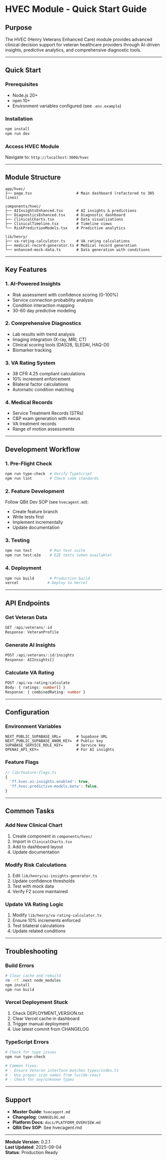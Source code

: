 # HVEC Module - Quick Start Guide

## Purpose
The HVEC (Henry Veterans Enhanced Care) module provides advanced clinical decision support for veteran healthcare providers through AI-driven insights, predictive analytics, and comprehensive diagnostic tools.

---

## Quick Start

### Prerequisites
- Node.js 20+ 
- npm 10+
- Environment variables configured (see `.env.example`)

### Installation
```bash
npm install
npm run dev
```

### Access HVEC Module
Navigate to: `http://localhost:3000/hvec`

---

## Module Structure

```
app/hvec/
├── page.tsx                    # Main dashboard (refactored to 305 lines)

components/hvec/
├── AIInsightsEnhanced.tsx      # AI insights & predictions
├── DiagnosticsEnhanced.tsx     # Diagnostic dashboard
├── ClinicalCharts.tsx          # Data visualizations
├── ClinicalTimeline.tsx        # Timeline views
└── RiskPredictionModels.tsx    # Predictive analytics

lib/henry/
├── va-rating-calculator.ts     # VA rating calculations
├── medical-record-generator.ts # Medical record generation
└── enhanced-mock-data.ts       # Data generation with conditions
```

---

## Key Features

### 1. AI-Powered Insights
- Risk assessment with confidence scoring (0-100%)
- Service connection probability analysis
- Condition interaction mapping
- 30-60 day predictive modeling

### 2. Comprehensive Diagnostics
- Lab results with trend analysis
- Imaging integration (X-ray, MRI, CT)
- Clinical scoring tools (DAS28, SLEDAI, HAQ-DI)
- Biomarker tracking

### 3. VA Rating System
- 38 CFR 4.25 compliant calculations
- 10% increment enforcement
- Bilateral factor calculations
- Automatic condition matching

### 4. Medical Records
- Service Treatment Records (STRs)
- C&P exam generation with nexus
- VA treatment records
- Range of motion assessments

---

## Development Workflow

### 1. Pre-Flight Check
```bash
npm run type-check  # Verify TypeScript
npm run lint        # Check code standards
```

### 2. Feature Development
Follow QBit Dev SOP (see `hvecagent.md`):
- Create feature branch
- Write tests first
- Implement incrementally
- Update documentation

### 3. Testing
```bash
npm run test        # Run test suite
npm run test:e2e    # E2E tests (when available)
```

### 4. Deployment
```bash
npm run build       # Production build
vercel             # Deploy to Vercel
```

---

## API Endpoints

### Get Veteran Data
```typescript
GET /api/veterans/:id
Response: VeteranProfile
```

### Generate AI Insights
```typescript
POST /api/veterans/:id/insights
Response: AIInsights[]
```

### Calculate VA Rating
```typescript
POST /api/va-rating/calculate
Body: { ratings: number[] }
Response: { combinedRating: number }
```

---

## Configuration

### Environment Variables
```env
NEXT_PUBLIC_SUPABASE_URL=       # Supabase URL
NEXT_PUBLIC_SUPABASE_ANON_KEY=  # Public key
SUPABASE_SERVICE_ROLE_KEY=      # Service key
OPENAI_API_KEY=                 # For AI insights
```

### Feature Flags
```typescript
// lib/feature-flags.ts
{
  'ff.hvec.ai-insights.enabled': true,
  'ff.hvec.predictive-models.beta': false,
}
```

---

## Common Tasks

### Add New Clinical Chart
1. Create component in `components/hvec/`
2. Import in `ClinicalCharts.tsx`
3. Add to dashboard layout
4. Update documentation

### Modify Risk Calculations
1. Edit `lib/henry/ai-insights-generator.ts`
2. Update confidence thresholds
3. Test with mock data
4. Verify F2 score maintained

### Update VA Rating Logic
1. Modify `lib/henry/va-rating-calculator.ts`
2. Ensure 10% increments enforced
3. Test bilateral calculations
4. Update related conditions

---

## Troubleshooting

### Build Errors
```bash
# Clear cache and rebuild
rm -rf .next node_modules
npm install
npm run build
```

### Vercel Deployment Stuck
1. Check DEPLOYMENT_VERSION.txt
2. Clear Vercel cache in dashboard
3. Trigger manual deployment
4. Use latest commit from CHANGELOG

### TypeScript Errors
```bash
# Check for type issues
npm run type-check

# Common fixes:
# - Ensure Veteran interface matches types/index.ts
# - Use proper icon names from lucide-react
# - Check for any/unknown types
```

---

## Support

- **Master Guide**: `hvecagent.md`
- **Changelog**: `CHANGELOG.md`
- **Platform Docs**: `docs/PLATFORM_OVERVIEW.md`
- **QBit Dev SOP**: See hvecagent.md

---

**Module Version**: 0.2.1  
**Last Updated**: 2025-09-04  
**Status**: Production Ready
